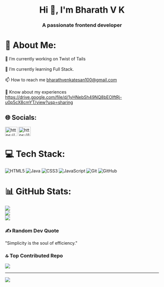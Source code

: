 <h1 align="center">Hi 👋, I'm Bharath V K</h1>
<h3 align="center">A passionate frontend developer</h3>

# 💫 About Me:
🔭 I’m currently working on Twist of Tails<br><br>🌱 I’m currently learning Full Stack.<br><br>📫 How to reach me bharathvenkatesan100@gmail.com<br><br>📄 Know about my experiences https://drive.google.com/file/d/1yHNebSh49NQ8bEOIftRj-u0p5cX8cmYT/view?usp=sharing


## 🌐 Socials:
<p align="left">
<a href="https://linkedin.com/in/https://www.linkedin.com/in/bharath-venkatesan-95546627a/overlay/about-this-profile/?lipi=urn%3ali%3apage%3ad_flagship3_profile_view_base%3bwnkdvej9rxswa4b9xyu9qq%3d%3d" target="blank"><img align="center" src="https://raw.githubusercontent.com/rahuldkjain/github-profile-readme-generator/master/src/images/icons/Social/linked-in-alt.svg" alt="https://www.linkedin.com/in/bharath-venkatesan-95546627a/overlay/about-this-profile/?lipi=urn%3ali%3apage%3ad_flagship3_profile_view_base%3bwnkdvej9rxswa4b9xyu9qq%3d%3d" height="30" width="40" /></a>
<a href="https://www.leetcode.com/https://leetcode.com/u/bharath_467/" target="blank"><img align="center" src="https://raw.githubusercontent.com/rahuldkjain/github-profile-readme-generator/master/src/images/icons/Social/leet-code.svg" alt="https://leetcode.com/u/bharath_467/" height="30" width="40" /></a>
</p>

# 💻 Tech Stack:
![HTML5](https://img.shields.io/badge/html5-%23E34F26.svg?style=flat&logo=html5&logoColor=white) ![Java](https://img.shields.io/badge/java-%23ED8B00.svg?style=flat&logo=openjdk&logoColor=white) ![CSS3](https://img.shields.io/badge/css3-%231572B6.svg?style=flat&logo=css3&logoColor=white) ![JavaScript](https://img.shields.io/badge/javascript-%23323330.svg?style=flat&logo=javascript&logoColor=%23F7DF1E) ![Git](https://img.shields.io/badge/git-%23F05033.svg?style=flat&logo=git&logoColor=white) ![GitHub](https://img.shields.io/badge/github-%23121011.svg?style=flat&logo=github&logoColor=white)
# 📊 GitHub Stats:
![](https://github-readme-stats.vercel.app/api?username=bharathvenkatesan467&theme=dark&hide_border=false&include_all_commits=false&count_private=false)<br/>
![](https://github-readme-streak-stats.herokuapp.com/?user=bharathvenkatesan467&theme=dark&hide_border=false)<br/>
![](https://github-readme-stats.vercel.app/api/top-langs/?username=bharathvenkatesan467&theme=dark&hide_border=false&include_all_commits=false&count_private=false&layout=compact)

### ✍️ Random Dev Quote
<p>"Simplicity is the soul of efficiency."</p>

### 🔝 Top Contributed Repo
![](https://github-contributor-stats.vercel.app/api?username=bharathvenkatesan467&limit=5&theme=dark&combine_all_yearly_contributions=true)

---
[![](https://visitcount.itsvg.in/api?id=bharathvenkatesan467&icon=1&color=12)](https://visitcount.itsvg.in)


